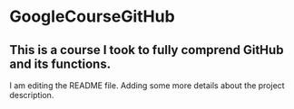 # GoogleCourseGitHub
## This is a course I took to fully comprend GitHub and its functions.
I am editing the README file. Adding some more details about the project description.
